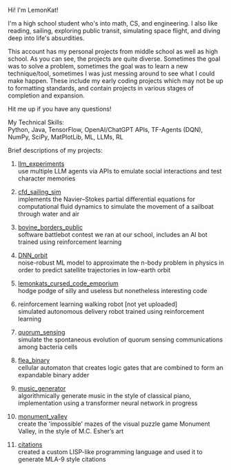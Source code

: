 Hi! I'm LemonKat!

I'm a high school student who's into math, CS, and engineering. I also like reading, sailing, exploring public transit, simulating space flight, and diving deep into life's absurdities.

This account has my personal projects from middle school as well as high school. As you can see, the projects are quite diverse. Sometimes the goal was to solve a problem, sometimes the goal was to learn a new technique/tool, sometimes I was just messing around to see what I could make happen. These include my early coding projects which may not be up to formatting standards, and contain projects in various stages of completion and expansion.

Hit me up if you have any questions!

My Technical Skills:  
Python, Java, TensorFlow, OpenAI/ChatGPT APIs, TF-Agents (DQN), NumPy, SciPy, MatPlotLib, ML, LLMs, RL

Brief descriptions of my projects:
1. [llm_experiments](https://github.com/lemonkat/llm_experiments)  
   use multiple LLM agents via APIs to emulate social interactions and test character memories
   
2. [cfd_sailing_sim](https://github.com/lemonkat/cfd_sailing_sim)  
   implements the Navier–Stokes partial differential equations for computational fluid dynamics to simulate the movement of a sailboat through water and air

3. [bovine_borders_public](https://github.com/lemonkat/bovine_borders_public)  
   software battlebot contest we ran at our school, includes an AI bot trained using reinforcement learning

4. [DNN_orbit](https://github.com/lemonkat/DNN_orbit)  
   noise-robust ML model to approximate the n-body problem in physics in order to predict satellite trajectories in low-earth orbit

5. [lemonkats_cursed_code_emporium](https://github.com/lemonkat/lemonkats_cursed_code_emporium)  
    hodge podge of silly and useless but nonetheless interesting code

6. reinforcement learning walking robot [not yet uploaded]  
   simulated autonomous delivery robot trained using reinforcement learning

7. [quorum_sensing](https://github.com/lemonkat/quorum_sensing)  
   simulate the spontaneous evolution of quorum sensing communications among bacteria cells

8. [flea_binary](https://github.com/lemonkat/flea_binary)  
   cellular automaton that creates logic gates that are combined to form an expandable binary adder

9. [music_generator](https://github.com/lemonkat/music_generator)  
   algorithmically generate music in the style of classical piano, implementation using a transformer neural network in progress

10.  [monument_valley](https://github.com/lemonkat/monument_valley)  
    create the 'impossible' mazes of the visual puzzle game Monument Valley, in the style of M.C. Esher’s art

11. [citations](https://github.com/lemonkat/citations)  
    created a custom LISP-like programming language and used it to generate MLA-9 style citations